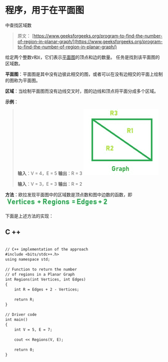 # 程序，用于在平面图

中查找区域数

> 原文： [https://www.geeksforgeeks.org/program-to-find-the-number-of-region-in-planar-graph/](https://www.geeksforgeeks.org/program-to-find-the-number-of-region-in-planar-graph/)

给定两个整数`V`和`E`，它们表示[平面图](https://www.geeksforgeeks.org/mathematics-planar-graphs-graph-coloring/)的顶点和边的数量。 任务是找到该平面图的区域数。

**平面图**：平面图是其中没有边彼此相交的图，或者可以在没有边相交的平面上绘制的图称为平面图。

**区域**：当绘制平面图而没有边线交叉时，图的边线和顶点将平面分成多个区域。

**示例**：

> **输入**：V = 4，E = 5
> **输出**：R = 3
> ![](img/f83d2c1f52a4d645a1bd393d999282e4.png)
> 
> **输入**：V = 3，E = 3
> **输出**：R = 2

**方法**：欧拉发现平面图中的区域数是顶点数和图中边数的函数，即
![](img/16d5b272db2b40dafd4adf77d2a3c036.png)

下面是上述方法的实现：

## C ++

```

// C++ implementation of the approach 
#include <bits/stdc++.h> 
using namespace std; 

// Function to return the number 
// of regions in a Planar Graph 
int Regions(int Vertices, int Edges) 
{ 
    int R = Edges + 2 - Vertices; 

    return R; 
} 

// Driver code 
int main() 
{ 
    int V = 5, E = 7; 

    cout << Regions(V, E); 

    return 0; 
} 

```